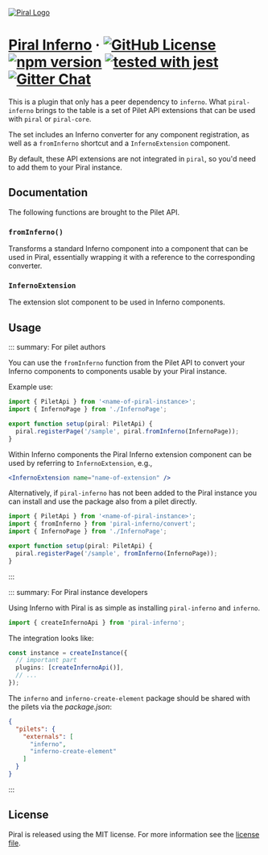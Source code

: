 [![Piral Logo](https://github.com/smapiot/piral/raw/main/docs/assets/logo.png)](https://piral.io)

# [Piral Inferno](https://piral.io) &middot; [![GitHub License](https://img.shields.io/badge/license-MIT-blue.svg)](https://github.com/smapiot/piral/blob/main/LICENSE) [![npm version](https://img.shields.io/npm/v/piral-inferno.svg?style=flat)](https://www.npmjs.com/package/piral-inferno) [![tested with jest](https://img.shields.io/badge/tested_with-jest-99424f.svg)](https://jestjs.io) [![Gitter Chat](https://badges.gitter.im/gitterHQ/gitter.png)](https://gitter.im/piral-io/community)

This is a plugin that only has a peer dependency to `inferno`. What `piral-inferno` brings to the table is a set of Pilet API extensions that can be used with `piral` or `piral-core`.

The set includes an Inferno converter for any component registration, as well as a `fromInferno` shortcut and a `InfernoExtension` component.

By default, these API extensions are not integrated in `piral`, so you'd need to add them to your Piral instance.

## Documentation

The following functions are brought to the Pilet API.

### `fromInferno()`

Transforms a standard Inferno component into a component that can be used in Piral, essentially wrapping it with a reference to the corresponding converter.

### `InfernoExtension`

The extension slot component to be used in Inferno components.

## Usage

::: summary: For pilet authors

You can use the `fromInferno` function from the Pilet API to convert your Inferno components to components usable by your Piral instance.

Example use:

```ts
import { PiletApi } from '<name-of-piral-instance>';
import { InfernoPage } from './InfernoPage';

export function setup(piral: PiletApi) {
  piral.registerPage('/sample', piral.fromInferno(InfernoPage));
}
```

Within Inferno components the Piral Inferno extension component can be used by referring to `InfernoExtension`, e.g.,

```jsx
<InfernoExtension name="name-of-extension" />
```

Alternatively, if `piral-inferno` has not been added to the Piral instance you can install and use the package also from a pilet directly.

```ts
import { PiletApi } from '<name-of-piral-instance>';
import { fromInferno } from 'piral-inferno/convert';
import { InfernoPage } from './InfernoPage';

export function setup(piral: PiletApi) {
  piral.registerPage('/sample', fromInferno(InfernoPage));
}
```

:::

::: summary: For Piral instance developers

Using Inferno with Piral is as simple as installing `piral-inferno` and `inferno`.

```ts
import { createInfernoApi } from 'piral-inferno';
```

The integration looks like:

```ts
const instance = createInstance({
  // important part
  plugins: [createInfernoApi()],
  // ...
});
```

The `inferno` and `inferno-create-element` package should be shared with the pilets via the *package.json*:

```json
{
  "pilets": {
    "externals": [
      "inferno",
      "inferno-create-element"
    ]
  }
}
```

:::

## License

Piral is released using the MIT license. For more information see the [license file](./LICENSE).

